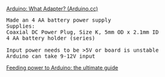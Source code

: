 [Arduino: What Adapter? (Arduino.cc)](http://playground.arduino.cc/Learning/WhatAdapter)  
<pre>
Made an 4 AA battery power supply  
Supplies:  
Coaxial DC Power Plug, Size K, 5mm OD x 2.1mm ID  
4 AA battery holder (series)

Input power needs to be >5V or board is unstable  
Arduino can take 9-12V input  
</pre>

[Feeding power to Arduino: the ultimate guide](http://www.open-electronics.org/the-power-of-arduino-this-unknown/)

